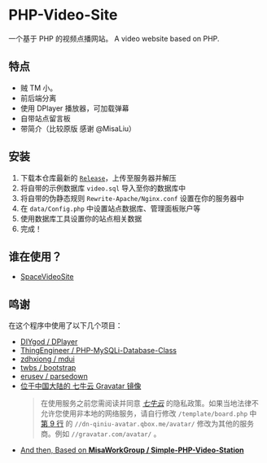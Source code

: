 # PHP-Video-Site

一个基于 PHP 的视频点播网站。 A video website based on PHP.

## 特点

-   贼 TM 小。
-   前后端分离
-   使用 DPlayer 播放器，可加载弹幕
-   自带站点留言板
-   带简介（比较原版 感谢 @MisaLiu）

## 安装

1. 下载本仓库最新的 [`Release`](https://github.com/KurisuCat/PHP-Video-Site/releases)，上传至服务器并解压
2. 将自带的示例数据库 `video.sql` 导入至你的数据库中
3. 将自带的伪静态规则 `Rewrite-Apache/Nginx.conf` 设置在你的服务器中
4. 在 `data/Config.php` 中设置站点数据库、管理面板账户等
5. 使用数据库工具设置你的站点相关数据
6. 完成！

## 谁在使用？

-   [SpaceVideoSite](https://spacevideosite.kurisu.run)

## 鸣谢

在这个程序中使用了以下几个项目：

-   [DIYgod / DPlayer](https://github.com/DIYgod/DPlayer)
-   [ThingEngineer / PHP-MySQLi-Database-Class](https://github.com/ThingEngineer/PHP-MySQLi-Database-Class)
-   [zdhxiong / mdui](https://github.com/zdhxiong/mdui)
-   [twbs / bootstrap](https://github.com/twbs/bootstrap)
-   [erusev / parsedown](https://github.com/erusev/parsedown)
-   [位于中国大陆的 七牛云 Gravatar 镜像](https://dn-qiniu-avatar.qbox.me/avatar/)
    > 在使用服务之前您需阅读并同意 _[七牛云](https://www.qiniu.com/)_ 的隐私政策。如果当地法律不允许您使用非本地的网络服务，请自行修改 `/template/board.php` 中 [第 9 行](https://github.com/MisaWorkGroup/Simple-PHP-Video-Station/blob/main/template/board.php#L9) 的 `//dn-qiniu-avatar.qbox.me/avatar/` 修改为其他的服务商。例如 `//gravatar.com/avatar/` 。
-   [And then, Based on **MisaWorkGroup / Simple-PHP-Video-Station**](https://github.com/MisaWorkGroup/Simple-PHP-Video-Station/)
